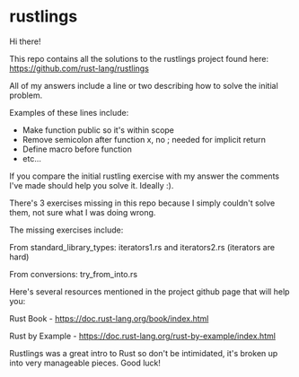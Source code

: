 # rustlings

Hi there!

This repo contains all the solutions to the rustlings project found here:
https://github.com/rust-lang/rustlings

All of my answers include a line or two describing how to solve the initial problem.

Examples of these lines include:
- Make function public so it's within scope
- Remove semicolon after function x, no ; needed for implicit return
- Define macro before function 
- etc...

If you compare the initial rustling exercise with my answer the comments I've made should help you solve it. Ideally :).

There's 3 exercises missing in this repo because I simply couldn't solve them, not sure what I was doing wrong.

The missing exercises include:

From standard_library_types: iterators1.rs and iterators2.rs (iterators are hard)

From conversions: try_from_into.rs

Here's several resources mentioned in the project github page that will help you:

Rust Book - https://doc.rust-lang.org/book/index.html

Rust by Example - https://doc.rust-lang.org/rust-by-example/index.html

Rustlings was a great intro to Rust so don't be intimidated, it's broken up into very manageable pieces. Good luck! 
